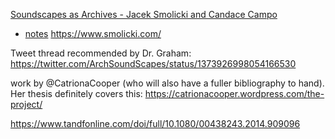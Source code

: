 [Soundscapes as Archives - Jacek Smolicki and Candace Campo](https://seismograf.org/node/19500)
- [notes](/readings/done/smolicki-campo.md)
https://www.smolicki.com/

Tweet thread recommended by Dr. Graham: https://twitter.com/ArchSoundScapes/status/1373926998054166530


work by @CatrionaCooper (who will also have a fuller bibliography to hand). Her thesis definitely covers this: https://catrionacooper.wordpress.com/the-project/

https://www.tandfonline.com/doi/full/10.1080/00438243.2014.909096

